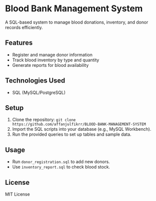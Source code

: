 # Blood Bank Management System

A SQL-based system to manage blood donations, inventory, and donor records efficiently.

## Features
- Register and manage donor information
- Track blood inventory by type and quantity
- Generate reports for blood availability

## Technologies Used
- SQL (MySQL/PostgreSQL)


## Setup
1. Clone the repository: `git clone https://github.com/affanjulfikrr/BLOOD-BANK-MANAGEMENT-SYSTEM`
2. Import the SQL scripts into your database (e.g., MySQL Workbench).
3. Run the provided queries to set up tables and sample data.

## Usage
- Run `donor_registration.sql` to add new donors.
- Use `inventory_report.sql` to check blood stock.

## License
MIT License
